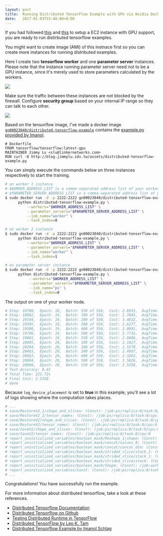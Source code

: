 ```yaml
---
layout: post
title:  Running Distributed TensorFlow Example with GPU via Nvidia Docker
date:   2017-01-03T15:40:00+8:00
---
```


If you had followed [this]({{site.baseurl}}/2016/12/17/installing-nvidia-gpu-driver-and-nvidia-docker-in-ubuntu-ec2-instance/) and [this]({{site.baseurl}}/2016/12/28/running-tensorflow-example-with-gpu-support-in-ubuntu-ec2-instance/) to setup a EC2 instance with GPU support, you are ready to run distirbuted tensorflow examples. 

You might want to create image (AMI) of this instnace first so you can create more instances for running distributed examples.

Here I create two **tensorflow worker** and one **parameter server** instances.
Please note that the instance running parameter server need not to be a GPU instance, since it's merely used to store parameters calculated by the workers.

![]({{site.baseurl}}/images/distributed-tensorflow-ec2-instances.png)

Make sure the traffic between these instances are not blocked by the firewall. 
Configure **security group** based on your internal IP range so they can talk to each other.

![]({{site.baseurl}}/images/security-group-configurations-for-distributed-tensorflow-ec2-instances.png)

Based on the tensorlfow image, I've made a docker image [`gn00023040/distributed-tensorflow-example`](https://hub.docker.com/r/gn00023040/distributed-tensorflow-example/) contains the [example.py provided by Imanol](https://github.com/ischlag/distributed-tensorflow-example).

```
# Dockerfile
FROM tensorflow/tensorflow:latest-gpu
MAINTAINER Jimmy Lu <slu@linkernetworks.com>
RUN curl -O http://blog.jimmylu.idv.tw/assets/distributed-tensorflow-example.py
```

You can simply execute the commands below on three instances respectively to start the training.

```bash
# on worker 1 instance
# $WORKER_ADDRESS_LIST is a comma-separated address list of your workers. E.g. 172.31.8.107:2222,172.31.8.108:2222
# $PARAMETER_SERVER_ADDRESS_LIST is a comma-separated address list of your parameter servers. E.g. 172.31.21.167:2222
$ sudo docker run -d -p 2222:2222 gn00023040/distributed-tensorflow-example \
      python distributed-tensorflow-example.py \
          --workers="$WORKER_ADDRESS_LIST" \
          --parameter_servers="$PARAMETER_SERVER_ADDRESS_LIST" \
          --job_name="worker" \
          --task_index=0
```

```bash
# on worker 2 instance
$ sudo docker run -d -p 2222:2222 gn00023040/distributed-tensorflow-example \
      python distributed-tensorflow-example.py \
          --workers="$WORKER_ADDRESS_LIST" \
          --parameter_servers="$PARAMETER_SERVER_ADDRESS_LIST" \
          --job_name="worker" \
          --task_index=1
```

```bash
# on parameter server instance
$ sudo docker run -d -p 2222:2222 gn00023040/distributed-tensorflow-example \
      python distributed-tensorflow-example.py \
           --workers="$WORKER_ADDRESS_LIST" \
           --parameter_servers="$PARAMETER_SERVER_ADDRESS_LIST" \
           --job_name="ps" \
           --task_index=0
```

The output on one of your worker node.

```bash
# Step: 18700,  Epoch: 18,  Batch: 550 of 550,  Cost: 2.8933,  AvgTime: 7.90ms
# Step: 18902,  Epoch: 19,  Batch: 100 of 550,  Cost: 2.7845,  AvgTime: 16.36ms
# Step: 19104,  Epoch: 19,  Batch: 200 of 550,  Cost: 3.4632,  AvgTime: 15.63ms
# Step: 19305,  Epoch: 19,  Batch: 300 of 550,  Cost: 2.6277,  AvgTime: 15.66ms
# Step: 19506,  Epoch: 19,  Batch: 400 of 550,  Cost: 2.0991,  AvgTime: 15.56ms
# Step: 19706,  Epoch: 19,  Batch: 500 of 550,  Cost: 2.7716,  AvgTime: 15.53ms
# Step: 19801,  Epoch: 19,  Batch: 550 of 550,  Cost: 2.0406,  AvgTime: 7.75ms
# Step: 20005,  Epoch: 20,  Batch: 100 of 550,  Cost: 2.1827,  AvgTime: 16.25ms
# Step: 20204,  Epoch: 20,  Batch: 200 of 550,  Cost: 2.5570,  AvgTime: 15.62ms
# Step: 20403,  Epoch: 20,  Batch: 300 of 550,  Cost: 2.4907,  AvgTime: 15.51ms
# Step: 20603,  Epoch: 20,  Batch: 400 of 550,  Cost: 2.3283,  AvgTime: 15.60ms
# Step: 20804,  Epoch: 20,  Batch: 500 of 550,  Cost: 2.5826,  AvgTime: 15.64ms
# Step: 20900,  Epoch: 20,  Batch: 550 of 550,  Cost: 2.5358,  AvgTime: 7.79ms
# Test-Accuracy: 0.41
# Total Time: 221.72s
# Final Cost: 2.5358
# done
```

Because `log_device_placement` is set to **true** in this example, you'll see a lot of logs showing where the computation takes places.

```bash
# ...
# save/RestoreV2_1/shape_and_slices: (Const): /job:ps/replica:0/task:0/cpu:0
# save/RestoreV2_1/tensor_names: (Const): /job:ps/replica:0/task:0/cpu:0
# save/RestoreV2/shape_and_slices: (Const): /job:ps/replica:0/task:0/cpu:0
# save/RestoreV2/tensor_names: (Const): /job:ps/replica:0/task:0/cpu:0
# save/SaveV2/shape_and_slices: (Const): /job:ps/replica:0/task:0/cpu:0
# save/SaveV2/tensor_names: (Const): /job:ps/replica:0/task:0/cpu:0
# report_uninitialized_variables/boolean_mask/Reshape_1/shape: (Const): /job:ps/replica:0/task:0/cpu:0
# report_uninitialized_variables/boolean_mask/concat/values_0: (Const): /job:worker/replica:0/task:0/gpu:0
# report_uninitialized_variables/boolean_mask/concat/concat_dim: (Const): /job:worker/replica:0/task:0/gpu:0
# report_uninitialized_variables/boolean_mask/strided_slice/stack_2: (Const): /job:worker/replica:0/task:0/gpu:0
# report_uninitialized_variables/boolean_mask/strided_slice/stack_1: (Const): /job:worker/replica:0/task:0/gpu:0
# report_uninitialized_variables/boolean_mask/strided_slice/stack: (Const): /job:worker/replica:0/task:0/gpu:0
# report_uninitialized_variables/boolean_mask/Shape: (Const): /job:worker/replica:0/task:0/gpu:0
# report_uninitialized_variables/Const: (Const): /job:ps/replica:0/task:0/cpu:0
# ...
```

Congratulations! You have successfully run the example.

For more information about distributed tensorflow, take a look at these references.

* [Distributed Tensorflow Documentation](https://www.tensorflow.org/how_tos/distributed/)
* [Distributed Tensorflow on Github](https://github.com/tensorflow/tensorflow/blob/master/tensorflow/g3doc/how_tos/distributed/index.md)
* [Testing Distributed Runtime in TensorFlow](https://github.com/tensorflow/tensorflow/tree/master/tensorflow/tools/dist_test)
* [Distributed TensorFlow by Leo K. Tam](http://leotam.github.io/general/2016/03/13/DistributedTF.html)
* [Distributed Tensorflow Example by Imanol Schlag](https://ischlag.github.io/2016/06/12/async-distributed-tensorflow/)
